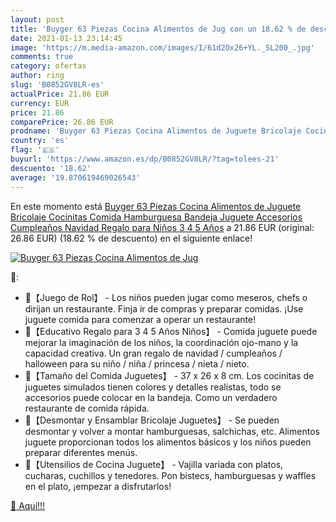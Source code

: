 ```yaml
---
layout: post
title: 'Buyger 63 Piezas Cocina Alimentos de Jug con un 18.62 % de descuento'
date: 2021-01-13 23:14:45
image: 'https://m.media-amazon.com/images/I/61d2Ox26+YL._SL200_.jpg'
comments: true
category: ofertas
author: ring
slug: 'B0852GV8LR-es'
actualPrice: 21.86 EUR
currency: EUR
price: 21.86
comparePrice: 26.86 EUR
prodname: 'Buyger 63 Piezas Cocina Alimentos de Juguete Bricolaje Cocinitas Comida Hamburguesa Bandeja Juguete Accesorios Cumpleaños Navidad Regalo para Niños 3 4 5 Años'
country: 'es'
flag: '🇪🇸'
buyurl: 'https://www.amazon.es/dp/B0852GV8LR/?tag=tolees-21'
descuento: '18.62'
average: '19.870619469026543'
---
```


En este momento está [Buyger 63 Piezas Cocina Alimentos de Juguete Bricolaje Cocinitas Comida Hamburguesa Bandeja Juguete Accesorios Cumpleaños Navidad Regalo para Niños 3 4 5 Años](https://www.amazon.es/dp/B0852GV8LR/?tag=tolees-21) a 21.86 EUR (original: 26.86 EUR) (18.62 %  de descuento) en el siguiente enlace!

[![Buyger 63 Piezas Cocina Alimentos de Jug](https://m.media-amazon.com/images/I/61d2Ox26+YL._SL200_.jpg)](https://www.amazon.es/dp/B0852GV8LR/?tag=tolees-21)

🔎:

- 🍟【Juego de Rol】 - Los niños pueden jugar como meseros, chefs o dirijan un restaurante. Finja ir de compras y preparar comidas. ¡Use juguete comida para comenzar a operar un restaurante!
- 🍟【Educativo Regalo para 3 4 5 Años Niños】 - Comida juguete puede mejorar la imaginación de los niños, la coordinación ojo-mano y la capacidad creativa. Un gran regalo de navidad / cumpleaños / halloween para su niño / niña / princesa / nieta / nieto.
- 🍟【Tamaño del Comida Juguetes】 - 37 x 26 x 8 cm. Los cocinitas de juguetes simulados tienen colores y detalles realistas, todo se accesorios puede colocar en la bandeja. Como un verdadero restaurante de comida rápida.
- 🍟【Desmontar y Ensamblar Bricolaje Juguetes】 - Se pueden desmontar y volver a montar hamburguesas, salchichas, etc. Alimentos juguete proporcionan todos los alimentos básicos y los niños pueden preparar diferentes menús.
- 🍟【Utensilios de Cocina Juguete】 - Vajilla variada con platos, cucharas, cuchillos y tenedores. Pon bistecs, hamburguesas y waffles en el plato, ¡empezar a disfrutarlos!

[🛒 Aquí!!!](https://www.amazon.es/dp/B0852GV8LR/?tag=tolees-21)
